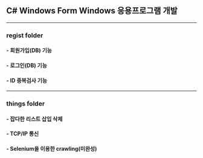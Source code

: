 
## C# Windows Form Windows 응용프로그램 개발

---

### regist folder

#### - 회원가입(DB) 기능
#### - 로그인(DB) 기능
#### - ID 중복검사 기능

---

### things folder

#### - 잡다한 리스트 삽입 삭제
#### - TCP/IP 통신
#### - Selenium을 이용한 crawling(미완성)
